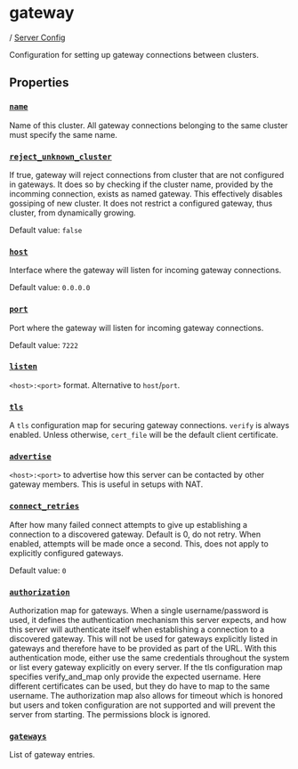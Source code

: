 # gateway

/ [Server Config](../README.md) 

Configuration for setting up gateway connections
between clusters.

## Properties

### [`name`](name/README.md)

Name of this cluster. All gateway connections belonging to the
same cluster must specify the same name.

### [`reject_unknown_cluster`](reject_unknown_cluster/README.md)

If true, gateway will reject connections from cluster that are
not configured in gateways. It does so by checking if the cluster
name, provided by the incomming connection, exists as named gateway.
This effectively disables gossiping of new cluster. It does not
restrict a configured gateway, thus cluster, from dynamically growing.

Default value: `false`

### [`host`](host/README.md)

Interface where the gateway will listen for incoming gateway
connections.

Default value: `0.0.0.0`

### [`port`](port/README.md)

Port where the gateway will listen for incoming gateway connections.

Default value: `7222`

### [`listen`](listen/README.md)

`<host>:<port>` format. Alternative to `host`/`port`.

### [`tls`](tls/README.md)

A `tls` configuration map for securing gateway connections. `verify`
is always enabled. Unless otherwise, `cert_file` will be the default
client certificate.

### [`advertise`](advertise/README.md)

`<host>:<port>` to advertise how this server can be contacted by
other gateway members. This is useful in setups with NAT.

### [`connect_retries`](connect_retries/README.md)

After how many failed connect attempts to give up establishing
a connection to a discovered gateway. Default is 0, do not retry.
When enabled, attempts will be made once a second. This, does not
apply to explicitly configured gateways.

Default value: `0`

### [`authorization`](authorization/README.md)

Authorization map for gateways. When a single username/password is
used, it defines the authentication mechanism this server expects,
and how this server will authenticate itself when establishing
a connection to a discovered gateway. This will not be used for
gateways explicitly listed in gateways and therefore have to be
provided as part of the URL. With this authentication mode, either
use the same credentials throughout the system or list every gateway
explicitly on every server. If the tls configuration map specifies
verify_and_map only provide the expected username. Here different
certificates can be used, but they do have to map to the same username.
The authorization map also allows for timeout which is honored but
users and token configuration are not supported and will prevent the
server from starting. The permissions block is ignored.

### [`gateways`](gateways/README.md)

List of gateway entries.

